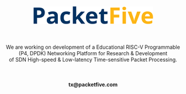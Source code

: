 <p align="center">
    <img src="PacketFive.png" alt="PacketFive logo">
    <br><br><br><br>
    We are working on development of a Educational RISC-V Programmable (P4, DPDK) Networking Platform for Research & Development<br>
    of SDN High-speed & Low-latency Time-sensitive Packet Processing.
    <br><br><br><br>
    <b>tx@packetfive.com</b>
</p>
